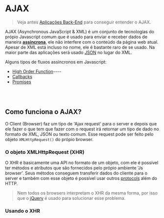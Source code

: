 # AJAX

> Veja antes [Aplicações Back-End](https://github.com/JoaoSodre/Programacao/blob/master/Aplica%C3%A7%C3%B5es%20Back-End.md#aplica%C3%A7%C3%B5es-back-end) para conseguir entender o AJAX.

AJAX (Asynchronous JavaScript & XML) é um conjunto de tecnologias do própio Javascript comum que é usado para enviar e receber dados de maneira [**assíncrona**](https://github.com/JoaoSodre/Programacao/blob/master/Orienta%C3%A7%C3%A3o%20a%20Eventos.md#orienta%C3%A7%C3%A3o-a-eventos), ele não interfere com o conteúdo da página web atual. Apesar de XML está incluso no nome, ele é bastante raro de se usado. Na maior parte das aplicações será usado [JSON](https://github.com/JoaoSodre/Programacao/blob/master/Javascript/JSON.md#json) no lugar do XML.<br>

Alguns tipos de fluxos assíncronos em Javascript:

* [High Order Function](https://github.com/JoaoSodre/Programacao/blob/master/Javascript/Functional%20Programming.md#high-order-functions-callback-functions)----
* [Callbacks]()
* [Promises]()

<br><br>

## Como funciona o AJAX?

O Client (Browser) faz um tipo de 'Ajax request' para o server e depois que ele fazer o que tem que fazer com o request irá retornar um tipo de dado no formato de XML, JSON ou texto comum. Esse request pode ser feito pelo objeto `XMLHttpRequest()` do própio browser.

### O objeto XMLHttpRequest (XHR)

O XHR é basicamente uma API no formato de um objeto, com ele é possível ter métodos e atributos que são fornecidos pelo própio ambiente 'Js browser'. Seus métodos conseguem transferir dados do cliente para o server e também com esse objeto é possível usar outros [protocols](https://github.com/JoaoSodre/Programacao/blob/master/Aplica%C3%A7%C3%B5es%20Back-End.md#como-que-fazem-isso-protocols) além do HTTP.

> Nem todos os browsers interpretam o XHR da mesma forma, por isso que o [jQuery](https://github.com/JoaoSodre/Programacao/blob/master/Javascript/jQuery.md#ajax-com-jquery) é usado para solucionar esse problema.

### Usando o XHR

